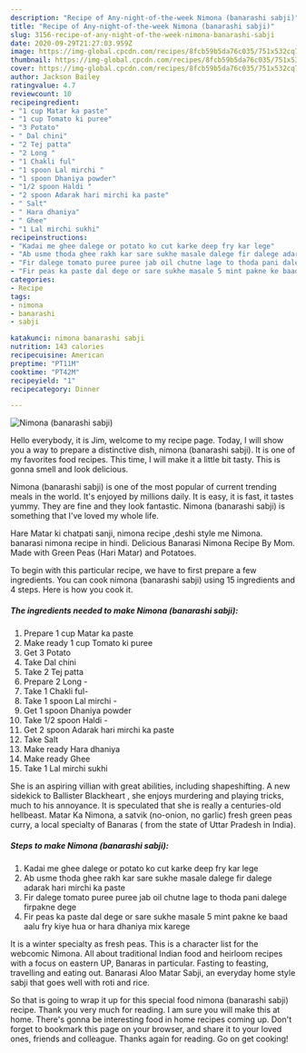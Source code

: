 ```yaml
---
description: "Recipe of Any-night-of-the-week Nimona (banarashi sabji)"
title: "Recipe of Any-night-of-the-week Nimona (banarashi sabji)"
slug: 3156-recipe-of-any-night-of-the-week-nimona-banarashi-sabji
date: 2020-09-29T21:27:03.959Z
image: https://img-global.cpcdn.com/recipes/8fcb59b5da76c035/751x532cq70/nimona-banarashi-sabji-recipe-main-photo.jpg
thumbnail: https://img-global.cpcdn.com/recipes/8fcb59b5da76c035/751x532cq70/nimona-banarashi-sabji-recipe-main-photo.jpg
cover: https://img-global.cpcdn.com/recipes/8fcb59b5da76c035/751x532cq70/nimona-banarashi-sabji-recipe-main-photo.jpg
author: Jackson Bailey
ratingvalue: 4.7
reviewcount: 10
recipeingredient:
- "1 cup Matar ka paste"
- "1 cup Tomato ki puree"
- "3 Potato"
- " Dal chini"
- "2 Tej patta"
- "2 Long "
- "1 Chakli ful"
- "1 spoon Lal mirchi "
- "1 spoon Dhaniya powder"
- "1/2 spoon Haldi "
- "2 spoon Adarak hari mirchi ka paste"
- " Salt"
- " Hara dhaniya"
- " Ghee"
- "1 Lal mirchi sukhi"
recipeinstructions:
- "Kadai me ghee dalege or potato ko cut karke deep fry kar lege"
- "Ab usme thoda ghee rakh kar sare sukhe masale dalege fir dalege adarak hari mirchi ka paste"
- "Fir dalege tomato puree puree jab oil chutne lage to thoda pani dalege firpakne dege"
- "Fir peas ka paste dal dege or sare sukhe masale 5 mint pakne ke baad aalu fry kiye hua or hara dhaniya mix karege"
categories:
- Recipe
tags:
- nimona
- banarashi
- sabji

katakunci: nimona banarashi sabji 
nutrition: 143 calories
recipecuisine: American
preptime: "PT11M"
cooktime: "PT42M"
recipeyield: "1"
recipecategory: Dinner

---
```



![Nimona (banarashi sabji)](https://img-global.cpcdn.com/recipes/8fcb59b5da76c035/751x532cq70/nimona-banarashi-sabji-recipe-main-photo.jpg)

Hello everybody, it is Jim, welcome to my recipe page. Today, I will show you a way to prepare a distinctive dish, nimona (banarashi sabji). It is one of my favorites food recipes. This time, I will make it a little bit tasty. This is gonna smell and look delicious.

Nimona (banarashi sabji) is one of the most popular of current trending meals in the world. It's enjoyed by millions daily. It is easy, it is fast, it tastes yummy. They are fine and they look fantastic. Nimona (banarashi sabji) is something that I've loved my whole life.

Hare Matar ki chatpati sanji, nimona recipe ,deshi style me Nimona. banarasi nimona recipe in hindi. Delicious Banarasi Nimona Recipe By Mom. Made with Green Peas (Hari Matar) and Potatoes.


To begin with this particular recipe, we have to first prepare a few ingredients. You can cook nimona (banarashi sabji) using 15 ingredients and 4 steps. Here is how you cook it.

<!--inarticleads1-->

##### The ingredients needed to make Nimona (banarashi sabji):

1. Prepare 1 cup Matar ka paste
1. Make ready 1 cup Tomato ki puree
1. Get 3 Potato
1. Take  Dal chini
1. Take 2 Tej patta
1. Prepare 2 Long -
1. Take 1 Chakli ful-
1. Take 1 spoon Lal mirchi -
1. Get 1 spoon Dhaniya powder
1. Take 1/2 spoon Haldi -
1. Get 2 spoon Adarak hari mirchi ka paste
1. Take  Salt
1. Make ready  Hara dhaniya
1. Make ready  Ghee
1. Take 1 Lal mirchi sukhi


She is an aspiring villian with great abilities, including shapeshifting. A new sidekick to Ballister Blackheart , she enjoys murdering and playing tricks, much to his annoyance. It is speculated that she is really a centuries-old hellbeast. Matar Ka Nimona, a satvik (no-onion, no garlic) fresh green peas curry, a local specialty of Banaras ( from the state of Uttar Pradesh in India). 

<!--inarticleads2-->

##### Steps to make Nimona (banarashi sabji):

1. Kadai me ghee dalege or potato ko cut karke deep fry kar lege
1. Ab usme thoda ghee rakh kar sare sukhe masale dalege fir dalege adarak hari mirchi ka paste
1. Fir dalege tomato puree puree jab oil chutne lage to thoda pani dalege firpakne dege
1. Fir peas ka paste dal dege or sare sukhe masale 5 mint pakne ke baad aalu fry kiye hua or hara dhaniya mix karege


It is a winter specialty as fresh peas. This is a character list for the webcomic Nimona. All about traditional Indian food and heirloom recipes with a focus on eastern UP, Banaras in particular. Fasting to feasting, travelling and eating out. Banarasi Aloo Matar Sabji, an everyday home style sabji that goes well with roti and rice. 

So that is going to wrap it up for this special food nimona (banarashi sabji) recipe. Thank you very much for reading. I am sure you will make this at home. There's gonna be interesting food in home recipes coming up. Don't forget to bookmark this page on your browser, and share it to your loved ones, friends and colleague. Thanks again for reading. Go on get cooking!
